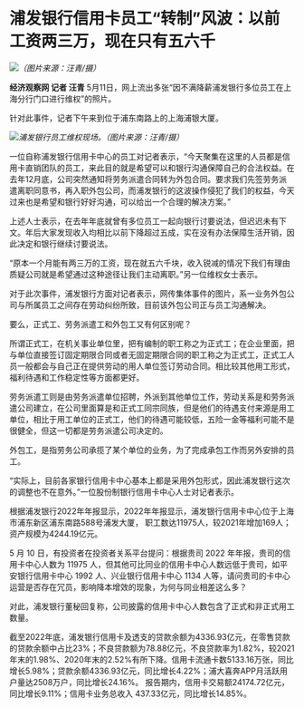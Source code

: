 # 浦发银行信用卡员工“转制”风波：以前工资两三万，现在只有五六千

![](https://inews.gtimg.com/om_bt/OmEs8d4qA2YqEIVn14_bDmHa6vb3sRWRSdh_2-8PmuvdkAA/1000)_（图片来源：汪青/摄）_

**经济观察网 记者 汪青** 5月11日，网上流出多张“因不满降薪浦发银行多位员工在上海分行门口进行维权”的照片。

针对此事件，记者下午来到位于浦东南路上的上海浦银大厦。

![](https://inews.gtimg.com/om_bt/OD8LMhcuTN1fDa2zGY7NwIv4cIABCBW7d3T8YSLv0K56sAA/1000)_浦发银行员工维权现场。（图片来源：汪青/摄）_

一位自称浦发银行信用卡中心的员工对记者表示，“今天聚集在这里的人员都是信用卡直销团队的员工，来此目的就是希望可以和银行沟通保障自己的合法权益。在去年12月底，公司突然通知将劳务派遣合同转为外包合同。要求我们先签劳务派遣离职同意书，再入职外包公司，而浦发银行的这波操作侵犯了我们的权益，今天过来也是希望和银行好好沟通，可以给出一个合理的解决方案。”

上述人士表示，在去年年底就曾有多位员工一起向银行讨要说法，但迟迟未有下文。年后大家发现收入均相比以前下降超过五成，实在没有办法保障生活开销，因此决定和银行继续讨要说法。

“原本一个月能有两三万的工资，现在就五六千块，收入锐减的情况下我们有理由质疑公司就是希望通过这种途径让我们主动离职。”另一位维权女士表示。

对于此次事件，浦发银行方面对记者表示，网传集体事件的图片，系一业务外包公司与所属员工之间存在劳动纠纷所致，目前该外包公司正与员工沟通解决。

要么，正式工、劳务派遣工和外包工又有何区别呢？

所谓正式工，在机关事业单位里，把有编制的职工称之为正式工；在企业里面，把与单位直接签订固定期限合同或者无固定期限合同的职工称之为正式工，正式工人员一般都会与自己正在提供劳动的用人单位签订劳动合同。相比较其他用工形式，福利待遇和工作稳定性等方面都更好。

劳务派遣工则是由劳务派遣单位招聘，外派到其他单位工作，劳动关系是和劳务派遣公司建立，在公司里面算是和正式工同宗同族，但是他们的待遇支付来源是用工单位，相比于用工单位的正式工，他们的待遇可能较低，五险一金等福利可能不是很健全，但这一切都是劳务派遣公司决定的。

外包工，是指劳务公司承揽了某个单位的业务，为了完成承包工作而另外安排的员工。

“实际上，目前各家银行信用卡中心基本上都是采用外包形式，因此浦发银行这次的调整也不在意外。”一位股份制银行信用卡中心人士对记者表示。

根据浦发银行2022年年报显示，2022年年报显示，浦发银行信用卡中心位于上海市浦东新区浦东南路588号浦发大厦，
职工数达11975人，较2021年增加169人；资产规模为4244.19亿元。

5 月 10 日，有投资者在投资者关系平台提问：根据贵司 2022 年年报，贵司的信用卡中心人数为 11975
人，但其他可比同业的信用卡中心人数远低于贵司，如平安银行信用卡中心 1992 人、兴业银行信用卡中心 1134
人等，请问贵司的卡中心运营是否存在冗员，影响降本增效的现象，为何与同业相差这么多？

对此，浦发银行董秘回复称，公司披露的信用卡中心人数包含了正式和非正式用工数量。

截至2022年底，浦发银行信用卡及透支的贷款余额为4336.93亿元，在零售贷款的贷款余额中占比23%；不良贷款额为78.88亿元，不良贷款率为1.82%，较2021年末的1.98%、2020年末的2.52%有所下降。信用卡流通卡数5133.16万张，同比增长5.98%；贷款余额4336.93亿元，同比增长4.22%；浦大喜奔APP月活跃用户量达2508万户，同比增长24.16%。
报告期内，信用卡交易额24174.72亿元，同比增长9.11%；信用卡业务总收入 437.33亿元，同比增长14.85%。

